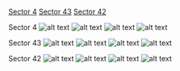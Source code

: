 [Sector 4](#sector4)
[Sector 43](#sector43)
[Sector 42](#sector42)

<a name = "sector4"></a>
Sector 4
![alt text](/images/WASP-071_Sector_4/WASP-071_Sector_4_a_TimeSeries.png)
![alt text](/images/WASP-071_Sector_4/WASP-071_Sector_4_b_FoldedLightCurve.png)
![alt text](/images/WASP-071_Sector_4/WASP-071_Sector_4_b_IndividualTransitsWithFit.png)
![alt text](/images/WASP-071_Sector_4/WASP-071_Sector_4_c_TimingResiduals.png)

<a name = "sector43"></a>
Sector 43
![alt text](/images/WASP-071_Sector_43/WASP-071_Sector_43_a_TimeSeries.png)
![alt text](/images/WASP-071_Sector_43/WASP-071_Sector_43_b_FoldedLightCurve.png)
![alt text](/images/WASP-071_Sector_43/WASP-071_Sector_43_b_IndividualTransitsWithFit.png)
![alt text](/images/WASP-071_Sector_43/WASP-071_Sector_43_c_TimingResiduals.png)

<a name = "sector42"></a>
Sector 42
![alt text](/images/WASP-071_Sector_42/WASP-071_Sector_42_a_TimeSeries.png)
![alt text](/images/WASP-071_Sector_42/WASP-071_Sector_42_b_FoldedLightCurve.png)
![alt text](/images/WASP-071_Sector_42/WASP-071_Sector_42_b_IndividualTransitsWithFit.png)
![alt text](/images/WASP-071_Sector_42/WASP-071_Sector_42_c_TimingResiduals.png)

